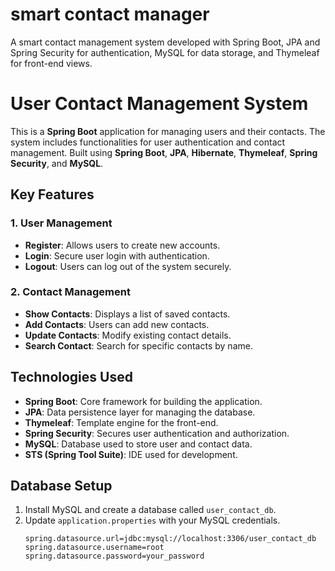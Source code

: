 # smart contact manager
A smart contact management system developed with Spring Boot, JPA and Spring Security for authentication, MySQL for data storage, and Thymeleaf for front-end views.
# User Contact Management System

This is a **Spring Boot** application for managing users and their contacts. The system includes functionalities for user authentication and contact management. Built using **Spring Boot**, **JPA**, **Hibernate**, **Thymeleaf**, **Spring Security**, and **MySQL**.

## Key Features

### 1. **User Management**
   - **Register**: Allows users to create new accounts.
   - **Login**: Secure user login with authentication.
   - **Logout**: Users can log out of the system securely.

### 2. **Contact Management**
   - **Show Contacts**: Displays a list of saved contacts.
   - **Add Contacts**: Users can add new contacts.
   - **Update Contacts**: Modify existing contact details.
   - **Search Contact**: Search for specific contacts by name.

## Technologies Used
- **Spring Boot**: Core framework for building the application.
- **JPA**: Data persistence layer for managing the database.
- **Thymeleaf**: Template engine for the front-end.
- **Spring Security**: Secures user authentication and authorization.
- **MySQL**: Database used to store user and contact data.
- **STS (Spring Tool Suite)**: IDE used for development.

## Database Setup

1. Install MySQL and create a database called `user_contact_db`.
2. Update `application.properties` with your MySQL credentials.
   ```properties
   spring.datasource.url=jdbc:mysql://localhost:3306/user_contact_db
   spring.datasource.username=root
   spring.datasource.password=your_password
